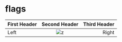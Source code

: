 # flags


First Header | Second Header | Third Header
:----------- | :-----------: | -----------:
 Left        |     ![z](https://img.4398.com/flag/cny.png?imageView2/5/w/26/h/26)    |       Right
